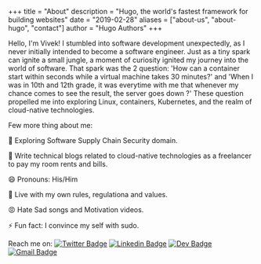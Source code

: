 +++
title = "About"
description = "Hugo, the world's fastest framework for building websites"
date = "2019-02-28"
aliases = ["about-us", "about-hugo", "contact"]
author = "Hugo Authors"
+++

Hello, I'm Vivek! I stumbled into software development unexpectedly, as I never initially intended to become a software engineer. Just as a tiny spark can ignite a small jungle, a moment of curiosity ignited my journey into the world of software. That spark was the 2 question: 'How can a container start within seconds while a virtual machine takes 30 minutes?' and 'When I was in 10th and 12th grade, it was everytime with me that whenever my chance comes to see the result, the server goes down ?' These question propelled me into exploring Linux, containers, Kubernetes, and the realm of cloud-native technologies.


Few more thing about me:

🌱 Exploring Software Supply Chain Security domain.

💬 Write technical blogs related to cloud-native technologies as a freelancer to pay my room rents and bills.

😄 Pronouns: His/Him

🔭 Live with my own rules, regulationa and values.

😡 Hate Sad songs and Motivation videos.

⚡ Fun fact: I convince my self with sudo.

Reach me on:
[![Twitter Badge](https://img.shields.io/badge/-@viveksahu_26-1ca0f1?style=flat-square&labelColor=1ca0f1&logo=twitter&logoColor=white&link=https://twitter.com/techie_das)](https://twitter.com/viveksahu_26)
[![Linkedin Badge](https://img.shields.io/badge/-viveksahu26-blue?style=flat-square&logo=Linkedin&logoColor=white&link=https://www.linkedin.com/in/viveksahu26/)](https://www.linkedin.com/in/viveksahu26/)
[![Dev Badge](https://img.shields.io/badge/-@viveksahu26-03a57a?style=flat-square&labelColor=000000&logo=Dev&link=https://dev.to/viveksahu26/)](https://dev.to/viveksahu26)
[![Gmail Badge](https://img.shields.io/badge/-vivekkumarsahu650@gmail.com-c14438?style=flat-square&logo=Gmail&logoColor=white&link=mailto:vivekkumarsahu650@gmail.com)](mailto:vivekkumarsahu650@gmail.com)
